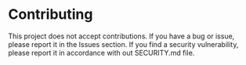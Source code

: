 # Contributing

This project does not accept contributions. If you have a bug or issue, please report it in the Issues section. If you find a security vulnerability, please report it in accordance with out SECURITY.md file.
